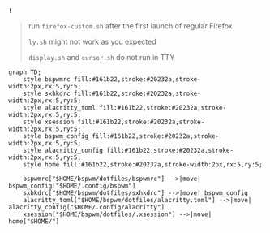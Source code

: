**`!`**
> run `firefox-custom.sh` after the first launch of regular Firefox
>
> `ly.sh` might not work as you expected
> 
> `display.sh` and `cursor.sh` do not run in TTY


```mermaid
graph TD;
    style bspwmrc fill:#161b22,stroke:#20232a,stroke-width:2px,rx:5,ry:5;
    style sxhkdrc fill:#161b22,stroke:#20232a,stroke-width:2px,rx:5,ry:5;
    style alacritty_toml fill:#161b22,stroke:#20232a,stroke-width:2px,rx:5,ry:5;
    style xsession fill:#161b22,stroke:#20232a,stroke-width:2px,rx:5,ry:5;
    style bspwm_config fill:#161b22,stroke:#20232a,stroke-width:2px,rx:5,ry:5;
    style alacritty_config fill:#161b22,stroke:#20232a,stroke-width:2px,rx:5,ry:5;
    style home fill:#161b22,stroke:#20232a,stroke-width:2px,rx:5,ry:5;

    bspwmrc["$HOME/bspwm/dotfiles/bspwmrc"] -->|move| bspwm_config["$HOME/.config/bspwm"]
    sxhkdrc["$HOME/bspwm/dotfiles/sxhkdrc"] -->|move| bspwm_config
    alacritty_toml["$HOME/bspwm/dotfiles/alacritty.toml"] -->|move| alacritty_config["$HOME/.config/alacritty"]
    xsession["$HOME/bspwm/dotfiles/.xsession"] -->|move| home["$HOME/"]
```

```stl

```
